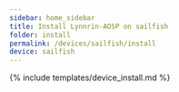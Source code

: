 ```yaml
---
sidebar: home_sidebar
title: Install Lynnrin-AOSP on sailfish
folder: install
permalink: /devices/sailfish/install
device: sailfish
---
```

{% include templates/device_install.md %}
